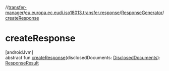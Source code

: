 //[transfer-manager](../../../index.md)/[eu.europa.ec.eudi.iso18013.transfer.response](../index.md)/[ResponseGenerator](index.md)/[createResponse](create-response.md)

# createResponse

[androidJvm]\
abstract fun [createResponse](create-response.md)(disclosedDocuments: [DisclosedDocuments](../../eu.europa.ec.eudi.iso18013.transfer/-disclosed-documents/index.md)): [ResponseResult](../../eu.europa.ec.eudi.iso18013.transfer/-response-result/index.md)
